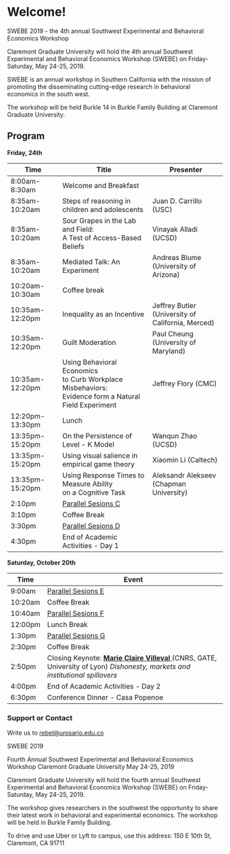 # Welcome!

SWEBE 2019 - the 4th annual Southwest Experimental and Behavioral Economics Workshop

Claremont Graduate University will hold the 4th annual Southwest Experimental and Behavioral Economics Workshop (SWEBE) on Friday-Saturday, May 24-25, 2019.

SWEBE is an annual workshop in Southern California with the mission of promoting the disseminating cutting-edge research in behavioral economics in the south west. 

The workshop will be held Burkle 14 in Burkle Family Building at Claremont Graduate University.

## Program

**Friday, 24th** 

Time | Title | Presenter
-----|------|------
8:00am-8:30am | Welcome and Breakfast
8:35am-10:20am | Steps of reasoning in children and adolescents | Juan D. Carrillo (USC)
8:35am-10:20am | Sour Grapes in the Lab and Field: <br>A Test of Access-Based Beliefs | Vinayak Alladi (UCSD)
8:35am-10:20am | Mediated Talk: An Experiment | Andreas Blume (University of Arizona) 
10:20am-10:30am | Coffee break
10:35am-12:20pm | Inequality as an Incentive | Jeffrey Butler <br> (University of California, Merced)
10:35am-12:20pm | Guilt Moderation | Paul Cheung <br>(University of Maryland)
10:35am-12:20pm | Using Behavioral Economics <br>to Curb Workplace Misbehaviors: <br>Evidence form a Natural Field Experiment | Jeffrey Flory (CMC)
12:20pm-13:30pm | Lunch
13:35pm-15:20pm | On the Persistence of Level - K Model | Wanqun Zhao (UCSD)
13:35pm-15:20pm | Using visual salience in empirical game theory | Xiaomin Li (Caltech)
13:35pm-15:20pm | Using Response Times to Measure Ability <br>on a Cognitive Task | Aleksandr Alekseev <br>(Chapman University)
2:10pm | [Parallel Sesions C](SessionC.md)
3:10pm | Coffee Break
3:30pm | [Parallel Sesions D](SessionD.md)
4:30pm | End of Academic Activities - Day 1


**Saturday, October 20th** 

Time | Event
-----|------
9:00am | [Parallel Sesions E](SessionE.md)
10:20am | Coffee Break
10:40am | [Parallel Sesions F](SessionF.md)
12:00pm | Lunch Break
1:30pm | [Parallel Sesions G](SessionG.md)
2:30pm | Coffee Break
2:50pm | Closing Keynote: <a href="https://www.gate.cnrs.fr/spip.php?article197&lang=fr" target="_blank"> <b>Marie Claire Villeval</b> </a> (CNRS, GATE, University of Lyon) _Dishonesty, markets and institutional spillovers_
4:00pm | End of Academic Activities - Day 2
6:30pm | Conference Dinner - Casa Popenoe


### Support or Contact

Write us to rebel@urosario.edu.co


















SWEBE 2019

Fourth Annual Southwest Experimental and Behavioral Economics Workshop
Claremont Graduate University
May 24-25, 2019

Claremont Graduate University will hold the fourth annual Southwest Experimental and Behavioral Economics Workshop (SWEBE) on Friday-Saturday, May 24-25, 2019. 

The workshop gives researchers in the southwest the opportunity to share their latest work in behavioral and experimental economics. The workshop will be held in Burkle Family Building.

To drive and use Uber or Lyft to campus, use this address: 150 E 10th St, Claremont, CA 91711
